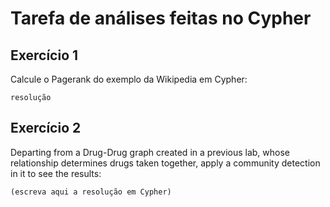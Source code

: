 # Tarefa de análises feitas no Cypher

## Exercício 1

Calcule o Pagerank do exemplo da Wikipedia em Cypher:

```
resolução
```

## Exercício 2

Departing from a Drug-Drug graph created in a previous lab, whose relationship determines drugs taken together, apply a community detection in it to see the results:

```
(escreva aqui a resolução em Cypher)
```
